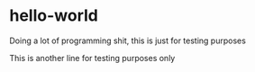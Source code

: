 # hello-world
Doing a lot of programming shit, this is just for testing purposes

This is another line for testing purposes only